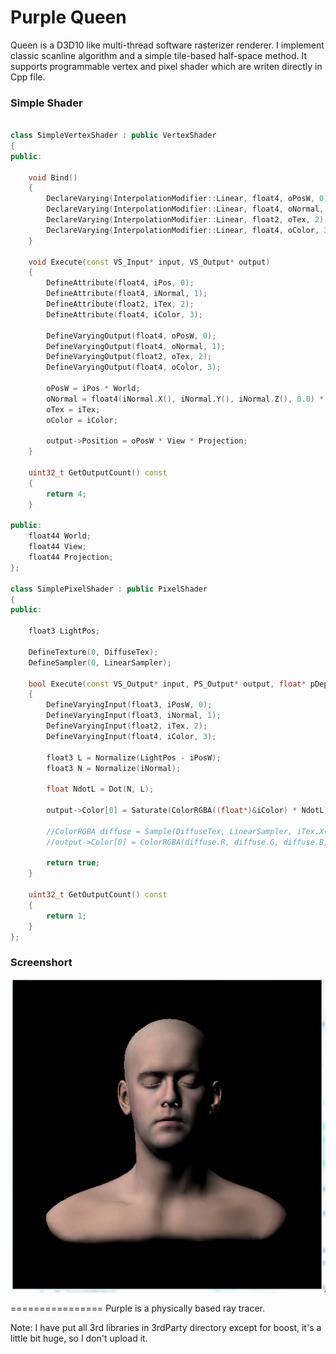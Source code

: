 Purple Queen
===============

Queen is a D3D10 like multi-thread software rasterizer renderer. I implement classic scanline algorithm and a simple tile-based half-space method. It supports programmable vertex and pixel shader which are writen directly in Cpp file.

### Simple Shader
```cpp   
       
class SimpleVertexShader : public VertexShader
{
public:

	void Bind()
	{
		DeclareVarying(InterpolationModifier::Linear, float4, oPosW, 0);
		DeclareVarying(InterpolationModifier::Linear, float4, oNormal, 1);
		DeclareVarying(InterpolationModifier::Linear, float2, oTex, 2);
		DeclareVarying(InterpolationModifier::Linear, float4, oColor, 3);
	}

	void Execute(const VS_Input* input, VS_Output* output)
	{
		DefineAttribute(float4, iPos, 0);
		DefineAttribute(float4, iNormal, 1);
		DefineAttribute(float2, iTex, 2);
		DefineAttribute(float4, iColor, 3);

		DefineVaryingOutput(float4, oPosW, 0);
		DefineVaryingOutput(float4, oNormal, 1);
		DefineVaryingOutput(float2, oTex, 2);
		DefineVaryingOutput(float4, oColor, 3);

		oPosW = iPos * World;
		oNormal = float4(iNormal.X(), iNormal.Y(), iNormal.Z(), 0.0) * World;
		oTex = iTex;
		oColor = iColor;

		output->Position = oPosW * View * Projection;
	}

	uint32_t GetOutputCount() const
	{
		return 4;
	}

public:
	float44 World;
	float44 View;
	float44 Projection;
};   

class SimplePixelShader : public PixelShader
{
public:

	float3 LightPos;
	
	DefineTexture(0, DiffuseTex);
	DefineSampler(0, LinearSampler);

	bool Execute(const VS_Output* input, PS_Output* output, float* pDepthIO)
	{
		DefineVaryingInput(float3, iPosW, 0);
		DefineVaryingInput(float3, iNormal, 1);
		DefineVaryingInput(float2, iTex, 2);
		DefineVaryingInput(float4, iColor, 3);

		float3 L = Normalize(LightPos - iPosW);
		float3 N = Normalize(iNormal);

		float NdotL = Dot(N, L);

		output->Color[0] = Saturate(ColorRGBA((float*)&iColor) * NdotL);

		//ColorRGBA diffuse = Sample(DiffuseTex, LinearSampler, iTex.X(), iTex.Y());
		//output->Color[0] = ColorRGBA(diffuse.R, diffuse.G, diffuse.B, 1.0f);

		return true;
	}

	uint32_t GetOutputCount() const
	{
		return 1;
	}
};

``` 

### Screenshort
![](https://github.com/hustruan/Queen/blob/master/Media/Head.png)

================
Purple is a physically based ray tracer.


Note: 
I have put all 3rd libraries in 3rdParty directory except for boost, it's a little bit huge, so I don't upload it. 
